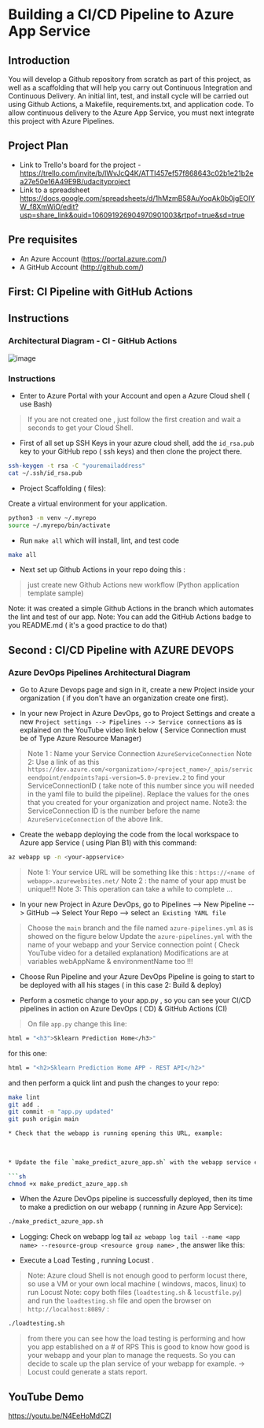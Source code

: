 # Building a CI/CD Pipeline to Azure App Service
 
## Introduction

You will develop a Github repository from scratch as part of this project, as well as a scaffolding that will help you carry out Continuous Integration and Continuous Delivery. An initial lint, test, and install cycle will be carried out using Github Actions, a Makefile, requirements.txt, and application code. To allow continuous delivery to the Azure App Service, you must next integrate this project with Azure Pipelines.


## Project Plan
* Link to Trello's board for the project - https://trello.com/invite/b/IWvJcQ4K/ATTI457ef57f868643c02b1e21b2ea27e50e16A49E9B/udacityproject
* Link to a spreadsheet   https://docs.google.com/spreadsheets/d/1hMzmB58AuYoqAk0b0jgEOlYW_f8XmWiO/edit?usp=share_link&ouid=106091926904970901003&rtpof=true&sd=true

## Pre requisites

* An Azure Account (https://portal.azure.com/)
* A GitHub Account (http://github.com/)
 

## First: CI Pipeline with GitHub Actions

## Instructions

### Architectural Diagram - CI - GitHub Actions

 ![image](https://user-images.githubusercontent.com/27645039/219801353-38d2d4f4-9957-48e2-a5d3-f39942c2b440.png)


### Instructions

* Enter to Azure Portal with your Account and open a Azure Cloud shell ( use Bash)

> If you are not created one , just follow the first creation and wait a seconds to get your Cloud Shell.

* First of all set up SSH Keys in your azure cloud shell, add the `id_rsa.pub` key to your GitHub repo ( ssh keys)  and then clone the project there.

```sh
ssh-keygen -t rsa -C "youremailaddress"
cat ~/.ssh/id_rsa.pub
```
 
* Project Scaffolding ( files):
 
Create a virtual environment for your application.

```sh
python3 -m venv ~/.myrepo
source ~/.myrepo/bin/activate
```

* Run `make all` which will install, lint, and test code

```sh
make all
```
 

* Next set up Github Actions in your repo doing this :

> just create new Github Actions new workflow (Python application template sample)
 

Note: it was  created a simple Github Actions in the branch  which automates the lint  and test of our app.
Note: You can add the GitHub Actions badge to you README.md ( it's a good practice to do that)

## Second : CI/CD Pipeline with AZURE DEVOPS

### Azure DevOps Pipelines Architectural Diagram
 

* Go to Azure Devops page  and sign in it, create a new Project inside your organization ( if you don't have an organization create one first).

* In your new Project in Azure DevOps, go to Project Settings and create a new `Project settings --> Pipelines --> Service connections` as is explained on the YouTube video link  below ( Service Connection must be of Type Azure Resource Manager)

> Note 1 : Name your Service Connection `AzureServiceConnection`
> Note 2: Use a link of as this `https://dev.azure.com/<organization>/<project_name>/_apis/serviceendpoint/endpoints?api-version=5.0-preview.2`  to find your ServiceConnectionID ( take note of this number since you will needed in the yaml file to build the pipeline). Replace the values for the ones that you created for your organization and project name.
Note3: the ServiceConnection ID is the number before the name `AzureServiceConnection` of the above link.

* Create the webapp deploying the code from the local workspace to Azure app Service ( using Plan B1)  with this command:

```sh
az webapp up -n <your-appservice> 
``` 
>Note 1: Your service URL  will be something like this : `https://<name of webapp>.azurewebsites.net/`
>Note 2 : the name of your app must be unique!!!
>Note 3: This operation can take a while to complete ...

* In  your new Project in Azure DevOps, go to Pipelines --> New Pipeline --> GitHub --> Select Your Repo --> select `an Existing YAML file`
 

> Choose the `main` branch and the file named `azure-pipelines.yml` as is showed on the figure below
> Update the `azure-pipelines.yml` with the name of your webapp and your Service connection point ( Check YouTube video for a detailed explanation)
> Modifications are at variables webAppName & environmentName too !!! 

* Choose Run Pipeline and your Azure DevOps Pipeline is going to start to be deployed with all his stages ( in this case 2: Build & deploy)
 

* Perform a cosmetic change to your app.py , so you can see your CI/CD pipelines in action on Azure DevOps ( CD) & GitHub Actions (CI)

> On file `app.py` change this line:

```sh
html = "<h3">Sklearn Prediction Home</h3>"
```

for this one:

```sh
html = "<h2>Sklearn Prediction Home APP - REST API</h2>"
```

and then perform a quick lint and push the changes to your repo:

```sh
make lint
git add .
git commit -m "app.py updated"
git push origin main 

* Check that the webapp is running opening this URL, example:
 
 

* Update the file `make_predict_azure_app.sh` with the webapp service end point. Assign execute permission for this file

```sh
chmod +x make_predict_azure_app.sh
```

* When the Azure DevOps pipeline is successfully deployed, then its time to make a prediction on our webapp ( running in Azure App Service):

```sh
./make_predict_azure_app.sh
``` 
 

* Logging: Check on webapp log tail `az webapp log tail --name <app name> --resource-group <resource group name>` , the answer like this:
 
* Execute a Load Testing , running Locust .

> Note: Azure cloud Shell is not enough good to perform locust there, so use a VM or your own local machine ( windows, macos, linux) to run Locust
> Note: copy both files (`loadtesting.sh` & `locustfile.py`) and run the `loadtesting.sh` file and open the browser on `http://localhost:8089/` :

```sh
./loadtesting.sh
```

>from there you can see how the load testing is performing and how you app established on a # of RPS
> This is good to know how good is your webapp and your plan to manage the requests. So you can decide to scale up the plan service of your webapp for example.
-> Locust could generate a stats report. 
 
## YouTube Demo
  
https://youtu.be/N4EeHoMdCZI

